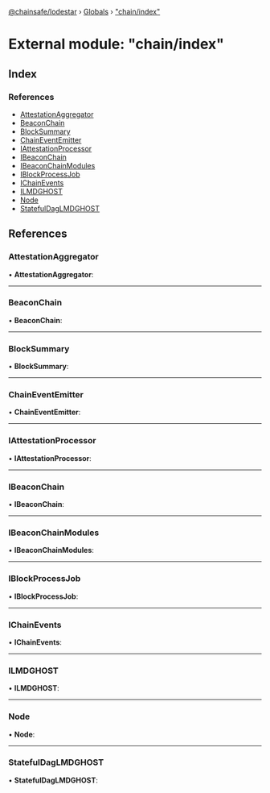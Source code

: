 [@chainsafe/lodestar](../README.md) › [Globals](../globals.md) › ["chain/index"](_chain_index_.md)

# External module: "chain/index"

## Index

### References

* [AttestationAggregator](_chain_index_.md#attestationaggregator)
* [BeaconChain](_chain_index_.md#beaconchain)
* [BlockSummary](_chain_index_.md#blocksummary)
* [ChainEventEmitter](_chain_index_.md#chaineventemitter)
* [IAttestationProcessor](_chain_index_.md#iattestationprocessor)
* [IBeaconChain](_chain_index_.md#ibeaconchain)
* [IBeaconChainModules](_chain_index_.md#ibeaconchainmodules)
* [IBlockProcessJob](_chain_index_.md#iblockprocessjob)
* [IChainEvents](_chain_index_.md#ichainevents)
* [ILMDGHOST](_chain_index_.md#ilmdghost)
* [Node](_chain_index_.md#node)
* [StatefulDagLMDGHOST](_chain_index_.md#statefuldaglmdghost)

## References

###  AttestationAggregator

• **AttestationAggregator**:

___

###  BeaconChain

• **BeaconChain**:

___

###  BlockSummary

• **BlockSummary**:

___

###  ChainEventEmitter

• **ChainEventEmitter**:

___

###  IAttestationProcessor

• **IAttestationProcessor**:

___

###  IBeaconChain

• **IBeaconChain**:

___

###  IBeaconChainModules

• **IBeaconChainModules**:

___

###  IBlockProcessJob

• **IBlockProcessJob**:

___

###  IChainEvents

• **IChainEvents**:

___

###  ILMDGHOST

• **ILMDGHOST**:

___

###  Node

• **Node**:

___

###  StatefulDagLMDGHOST

• **StatefulDagLMDGHOST**:
